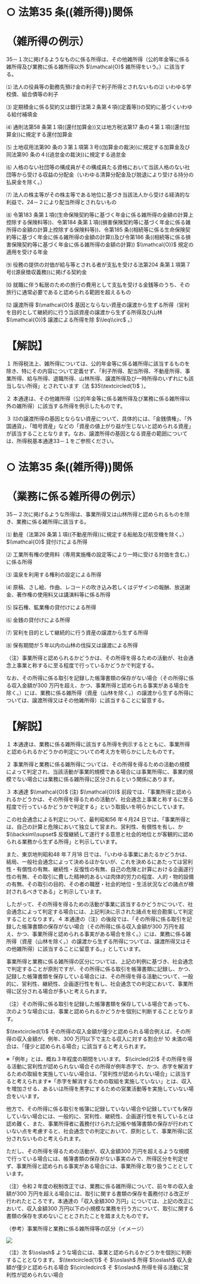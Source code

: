 # ○ 法第35 条((雑所得))関係

# （雑所得の例示）

35－１次に掲げるようなものに係る所得は、その他雑所得（公的年金等に係る雑所得及び業務に係る雑所得以外 $\\mathcal{O}$ 雑所得をいう。）に該当する。

⑴ 法人の役員等の勤務先預け金の利子で利子所得とされないもの⑵ いわゆる学校債、組合債等の利子

⑶ 定期積金に係る契約又は銀行法第２条第４項((定義等))の契約に基づくいわゆる給付補填金

⑷ 通則法第58 条第１項((還付加算金))又は地方税法第17 条の４第１項((還付加算金))に規定する還付加算金

⑸ 土地収用法第90 条の３第１項第３号((加算金の裁決))に規定する加算金及び同法第90 条の４((過怠金の裁決))に規定する過怠金

⑹ 人格のない社団等の構成員がその構成員たる資格において当該人格のない社団等から受ける収益の分配金（いわゆる清算分配金及び脱退により受ける持分の払戻金を除く。）

⑺ 法人の株主等がその株主等である地位に基づき当該法人から受ける経済的な利益で、24－２により配当所得とされないもの

⑻ 令第183 条第１項((生命保険契約等に基づく年金に係る雑所得の金額の計算上控除する保険料等))、令第184 条第１項((損害保険契約等に基づく年金に係る雑所得の金額の計算上控除する保険料等))、令第185 条((相続等に係る生命保険契約等に基づく年金に係る雑所得の金額の計算))及び令第186 条((相続等に係る損害保険契約等に基づく年金に係る雑所得の金額の計算)) $\\mathcal{O})$ 規定の適用を受ける年金

⑼ 役務の提供の対価が給与等とされる者が支払を受ける法第204 条第１項第７号((源泉徴収義務))に掲げる契約金

⑽ 就職に伴う転居のための旅行の費用として支払を受ける金銭等のうち、その旅行に通常必要であると認められる範囲を超えるもの

⑿ 譲渡所得 $\\mathcal{O}$ 基因とならない資産の譲渡から生ずる所得（営利を目的として継続的に行う当該資産の譲渡から生ずる所得及び山林 $\\mathcal{O})$ 譲渡による所得を除 $\\leq\\circ$ 。）

# 【解説】

１ 所得税法上、雑所得については、公的年金等に係る雑所得に該当するものを除き、特にその内容について定義せず、「利子所得、配当所得、不動産所得、事業所得、給与所得、退職所得、山林所得、譲渡所得及び一時所得のいずれにも該当しない所得」とされています（法 $35\\textcircled{1}$ ）。

２ 本通達は、その他雑所得（公的年金等に係る雑所得及び業務に係る雑所得以外の雑所得）に該当する所得を例示したものです。

３ ⑿の譲渡所得の基因とならない資産について、具体的には、「金銭債権」、「外国通貨」、「暗号資産」などの「資産の値上がり益が生じないと認められる資産」が該当することとなります。なお、譲渡所得の基因となる資産の範囲については、所得税基本通達33－１をご参照ください。

# ○ 法第35 条((雑所得))関係

# （業務に係る雑所得の例示）

35－２次に掲げるような所得は、事業所得又は山林所得と認められるものを除き、業務に係る雑所得に該当する。

⑴ 動産（法第26 条第１項((不動産所得))に規定する船舶及び航空機を除く。） $\\mathcal{O}$ 貸付けによる所得

⑵ 工業所有権の使用料（専用実施権の設定等により一時に受ける対価を含む。）に係る所得

⑶ 温泉を利用する権利の設定による所得

⑷ 原稿、さし絵、作曲、レコードの吹き込み若しくはデザインの報酬、放送謝金、著作権の使用料又は講演料等に係る所得

⑸ 採石権、鉱業権の貸付けによる所得

⑹ 金銭の貸付けによる所得

⑺ 営利を目的として継続的に行う資産の譲渡から生ずる所得

⑻ 保有期間が５年以内の山林の伐採又は譲渡による所得

（注）事業所得と認められるかどうかは、その所得を得るための活動が、社会通念上事業と称するに至る程度で行っているかどうかで判定する。

なお、その所得に係る取引を記録した帳簿書類の保存がない場合（その所得に係る収入金額が300 万円を超え、かつ、事業所得と認められる事実がある場合を除く。）には、業務に係る雑所得（資産（山林を除く。）の譲渡から生ずる所得については、譲渡所得又はその他雑所得）に該当することに留意する。

# 【解説】

１ 本通達は、業務に係る雑所得に該当する所得を例示するとともに、事業所得と認められるかどうかの判定についての考え方を明らかにしたものです。

２ 事業所得と業務に係る雑所得については、その所得を得るための活動の規模によって判定され、当該活動が事業的規模である場合には事業所得に、事業的規模でない場合には業務に係る雑所得に区分されるという関係にあります。

３ 本通達 $\\mathcal{O}$ (注) $\\mathcal{O})$ 前段では、「事業所得と認められるかどうかは、その所得を得るための活動が、社会通念上事業と称するに至る程度で行っているかどうかで判定する」という取扱いを明らかにしています。

この社会通念による判定について、最判昭和56 年４月24 日では、「事業所得とは、自己の計算と危険において独立して営まれ、営利性、有償性を有し、か $\\backsim\\supset$ 反復継続して遂行する意思と社会的地位とが客観的に認められる業務から生ずる所得」と判示しています。

また、東京地判昭和48 年７月18 日では、「いわゆる事業にあたるかどうかは、結局、一般社会通念によって決めるほかないが、これを決めるにあたっては営利性・有償性の有無、継続性・反復性の有無、自己の危険と計算における企画遂行性の有無、その取引に費した精神的あるいは肉体的労力の程度、人的・物的設備の有無、その取引の目的、その者の職歴・社会的地位・生活状況などの諸点が検討されるべきである」と判示しています。

したがって、その所得を得るための活動が事業に該当するかどうかについて、社会通念によって判定する場合には、上記判決に示された諸点を総合勘案して判定することとなります。４ 本通達の（注）の後段では、「その所得に係る取引を記録した帳簿書類の保存がない場合（その所得に係る収入金額が300 万円を超え、かつ、事業所得と認められる事実がある場合を除く。）には、業務に係る雑所得（資産（山林を除く。）の譲渡から生ずる所得については、譲渡所得又はその他雑所得）に該当することに留意する。」としています。

事業所得と業務に係る雑所得の区分については、上記の判例に基づき、社会通念で判定することが原則ですが、その所得に係る取引を帳簿書類に記録し、かつ、記録した帳簿書類を保存している場合には、その所得を得る活動について、一般的に、営利性、継続性、企画遂行性を有し、社会通念での判定において、事業所得に区分される場合が多いと考えられます。

（注）その所得に係る取引を記録した帳簿書類を保存している場合であっても、次のような場合には、事業と認められるかどうかを個別に判断することとなります。

$\\textcircled{1}$ その所得の収入金額が僅少と認められる場合例えば、その所得の収入金額が、例年、300 万円以下で主たる収入に対する割合が $10%$ 未満の場合は、「僅少と認められる場合」に該当すると考えられます。

※「例年」とは、概ね３年程度の期間をいいます。 $\\circled{2}$ その所得を得る活動に営利性が認められない場合その所得が例年赤字で、かつ、赤字を解消するための取組を実施していない場合は、「営利性が認められない場合」に該当すると考えられます※「赤字を解消するための取組を実施していない」とは、収入を増加させる、あるいは所得を黒字にするための営業活動等を実施していない場合をいいます。

他方で、その所得に係る取引を帳簿に記録していない場合や記録していても保存していない場合には、一般的に、営利性、継続性、企画遂行性を有しているとは認め難く、また、事業所得者に義務付けられた記帳や帳簿書類の保存が行われていない点を考慮すると、社会通念での判定において、原則として、事業所得に区分されないものと考えられます。

ただし、その所得を得るための活動が、収入金額300 万円を超えるような規模で行っている場合には、帳簿書類の保存がない事実のみで、所得区分を判定せず、事業所得と認められる事実がある場合には、事業所得と取り扱うこととしています。

（注）令和２年度の税制改正では、業務に係る雑所得について、前々年の収入金額が300 万円を超える場合には、取引に関する書類の保存を義務付ける改正が行われたところです。本通達の「収入金額300 万円」については、上記の改正において、収入金額300 万円以下の小規模な業務を行う方について、取引に関する書類の保存を求めないこととされたことを踏まえたものです。

（参考）事業所得と業務に係る雑所得等の区分（イメージ）

![](https://www.nta.go.jp/tmp/29aa0504-805e-41c1-a3c0-ebbdf7a0c622/images/ebac8d407c98b6e37bfc8609307942a5ef8eb566e7bbb719ace8dcd75fbe9603.jpg)

（注）次 $\\oslash$ ような場合には、事業と認められるかどうかを個別に判断することとなります。 $\\textcircled{1}$ そ $\\oslash$ 所得 $\\oslash$ 収入金額が僅少と認められる場合 $\\circledcirc$ そ $\\oslash$ 所得を得る活動に営利性が認められない場合